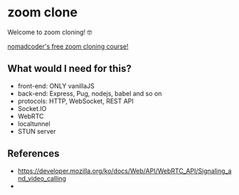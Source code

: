 # zoom clone
Welcome to zoom cloning! 🤓

[nomadcoder's free zoom cloning course!](https://nomadcoders.co/noom/lobby)


## What would I need for this?
- front-end: ONLY vanillaJS
- back-end: Express, Pug, nodejs, babel and so on
- protocols: HTTP, WebSocket, REST API
- Socket.IO
- WebRTC
- localtunnel
- STUN server


## References
- https://developer.mozilla.org/ko/docs/Web/API/WebRTC_API/Signaling_and_video_calling
- 